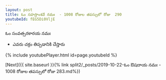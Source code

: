 ```yaml
---
layout: post
title: ఓం సహస్రాంశవే నమః  - 1008 రోజుల తపస్సులో రోజు  290
youtubeId: fEG5Di0VljE
---
```

 
 
 ఓం సంవత్సరకారయ నమః  
 
 -  ఎవరు చక్రం తిప్పడానికి చేస్తారు 
 
  
 
  
 
 
 
 
 
 


{% include youtubePlayer.html id=page.youtubeId %}
 
[Next]({{ site.baseurl }}{% link  split2/_posts/2019-10-22-ఓం ఔషదాయ నమః  - 1008 రోజుల తపస్సులో రోజు  283.md%})
 
